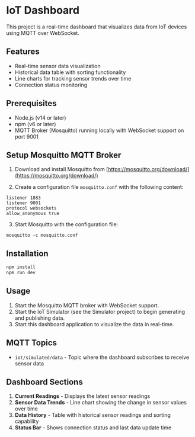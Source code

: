 # IoT Dashboard

This project is a real-time dashboard that visualizes data from IoT devices using MQTT over WebSocket.

## Features

- Real-time sensor data visualization
- Historical data table with sorting functionality
- Line charts for tracking sensor trends over time
- Connection status monitoring

## Prerequisites

- Node.js (v14 or later)
- npm (v6 or later)
- MQTT Broker (Mosquitto) running locally with WebSocket support on port 9001

## Setup Mosquitto MQTT Broker

1. Download and install Mosquitto from [https://mosquitto.org/download/](https://mosquitto.org/download/)

2. Create a configuration file `mosquitto.conf` with the following content:

```
listener 1883
listener 9001
protocol websockets
allow_anonymous true
```

3. Start Mosquitto with the configuration file:

```
mosquitto -c mosquitto.conf
```

## Installation

```bash
npm install
npm run dev
```

## Usage

1. Start the Mosquitto MQTT broker with WebSocket support.
2. Start the IoT Simulator (see the Simulator project) to begin generating and publishing data.
3. Start this dashboard application to visualize the data in real-time.

## MQTT Topics

- `iot/simulated/data` - Topic where the dashboard subscribes to receive sensor data

## Dashboard Sections

1. **Current Readings** - Displays the latest sensor readings
2. **Sensor Data Trends** - Line chart showing the change in sensor values over time
3. **Data History** - Table with historical sensor readings and sorting capability
4. **Status Bar** - Shows connection status and last data update time
